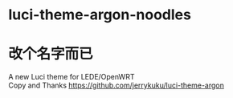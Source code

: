 # luci-theme-argon-noodles
# 改个名字而已
A new Luci theme for LEDE/OpenWRT  
Copy and Thanks https://github.com/jerrykuku/luci-theme-argon